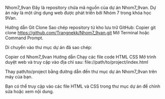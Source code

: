 Nhom7_9van
Đây là repository chứa mã nguồn của dự án Nhom7_9van. Dự án này là một ứng dụng web được phát triển bởi Nhóm 7 trong khóa học 9Van.

Hướng dẫn Git Clone
Sao chép repository từ kho lưu trữ GitHub:
Copier
git clone https://github.com/Trangnekk/Nhom7_9van.git
Mở Terminal hoặc Command Prompt.

Di chuyển vào thư mục dự án đã sao chép:

Copier
cd Nhom7_9van
Hướng dẫn Chạy các file code HTML CSS
Mở trình duyệt web và truy cập vào địa chỉ sau: file://path/to/project/index.html

Thay path/to/project bằng đường dẫn đến thư mục dự án Nhom7_9van trên máy của bạn.

Bạn có thể truy cập vào các file HTML và CSS trong thư mục dự án để chỉnh sửa hoặc xem nội dung.
